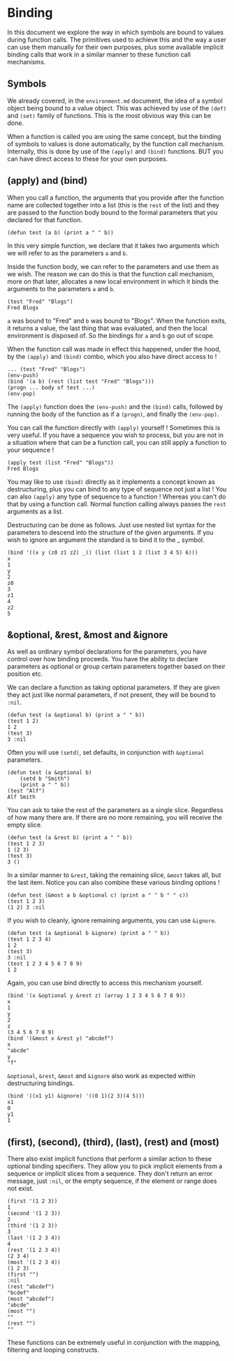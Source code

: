 # Binding

In this document we explore the way in which symbols are bound to values during
function calls. The primitives used to achieve this and the way a user can use
them manually for their own purposes, plus some available implicit binding
calls that work in a similar manner to these function call mechanisms.

## Symbols

We already covered, in the `environment.md` document, the idea of a symbol
object being bound to a value object. This was achieved by use of the `(def)`
and `(set)` family of functions. This is the most obvious way this can be done.

When a function is called you are using the same concept, but the binding of
symbols to values is done automatically, by the function call mechanism.
Internally, this is done by use of the `(apply)` and `(bind)` functions. BUT
you can have direct access to these for your own purposes.

## (apply) and (bind)

When you call a function, the arguments that you provide after the function
name are collected together into a list (this is the `rest` of the list) and
they are passed to the function body bound to the formal parameters that you
declared for that function.

```vdu
(defun test (a b) (print a " " b))
```

In this very simple function, we declare that it takes two arguments which we
will refer to as the parameters `a` and `b`.

Inside the function body, we can refer to the parameters and use them as we
wish. The reason we can do this is that the function call mechanism, more on
that later, allocates a new local environment in which it binds the arguments
to the parameters `a` and `b`.

```vdu
(test "Fred" "Blogs")
Fred Blogs
```

`a` was bound to "Fred" and `b` was bound to "Blogs". When the function exits,
it returns a value, the last thing that was evaluated, and then the local
environment is disposed of. So the bindings for `a` and `b` go out of scope.

When the function call was made in effect this happened, under the hood, by the
`(apply)` and `(bind)` combo, which you also have direct access to !

```vdu
... (test "Fred" "Blogs")
(env-push)
(bind '(a b) (rest (list test "Fred" "Blogs")))
(progn ... body of test ...)
(env-pop)
```

The `(apply)` function does the `(env-push)` and the `(bind)` calls, followed
by running the body of the function as if a `(progn)`, and finally the
`(env-pop)`.

You can call the function directly with `(apply)` yourself ! Sometimes this is
very useful. If you have a sequence you wish to process, but you are not in a
situation where that can be a function call, you can still apply a function to
your sequence !

```vdu
(apply test (list "Fred" "Blogs"))
Fred Blogs
```

You may like to use `(bind)` directly as it implements a concept known as
destructuring, plus you can bind to any type of sequence not just a list ! You
can also `(apply)` any type of sequence to a function ! Whereas you can't do
that by using a function call. Normal function calling always passes the `rest`
arguments as a list.

Destructuring can be done as follows. Just use nested list syntax for the
parameters to descend into the structure of the given arguments. If you wish to
ignore an argument the standard is to bind it to the _ symbol.

```vdu
(bind '((x y (z0 z1 z2) _)) (list (list 1 2 (list 3 4 5) 6)))
x
1
y
2
z0
3
z1
4
z2
5
```

## &optional, &rest, &most and &ignore

As well as ordinary symbol declarations for the parameters, you have control
over how binding proceeds. You have the ability to declare parameters as
optional or group certain parameters together based on their position etc.

We can declare a function as taking optional parameters. If they are given they
act just like normal parameters, if not present, they will be bound to `:nil`.

```vdu
(defun test (a &optional b) (print a " " b))
(test 1 2)
1 2
(test 3)
3 :nil
```

Often you will use `(setd)`, set defaults, in conjunction with `&optional`
parameters.

```vdu
(defun test (a &optional b)
	(setd b "Smith")
	(print a " " b))
(test "Alf")
Alf Smith
```

You can ask to take the rest of the parameters as a single slice. Regardless of
how many there are. If there are no more remaining, you will receive the empty
slice.

```vdu
(defun test (a &rest b) (print a " " b))
(test 1 2 3)
1 (2 3)
(test 3)
3 ()
```

In a similar manner to `&rest`, taking the remaining slice, `&most` takes all,
but the last item. Notice you can also combine these various binding options !

```vdu
(defun test (&most a b &optional c) (print a " " b " " c))
(test 1 2 3)
(1 2) 3 :nil
```

If you wish to cleanly, ignore remaining arguments, you can use `&ignore`.

```vdu
(defun test (a &optional b &ignore) (print a " " b))
(test 1 2 3 4)
1 2
(test 3)
3 :nil
(test 1 2 3 4 5 6 7 8 9)
1 2
```

Again, you can use bind directly to access this mechanism yourself.

```vdu
(bind '(x &optional y &rest z) (array 1 2 3 4 5 6 7 8 9))
x
1
y
2
z
(3 4 5 6 7 8 9)
(bind '(&most x &rest y) "abcdef")
x
"abcde"
y
"f"
```

`&optional`, `&rest`, `&most` and `&ignore` also work as expected within
destructuring bindings.

```vdu
(bind '((x1 y1) &ignore) '((0 1)(2 3)(4 5)))
x1
0
y1
1
```

## (first), (second), (third), (last), (rest) and (most)

 There also exist implicit functions that perform a similar action to these
 optional binding specifiers. They allow you to pick implicit elements from a
 sequence or implicit slices from a sequence. They don't return an error
 message, just `:nil`, or the empty sequence, if the element or range does not
 exist.

```vdu
(first '(1 2 3))
1
(second '(1 2 3))
2
(third '(1 2 3))
3
(last '(1 2 3 4))
4
(rest '(1 2 3 4))
(2 3 4)
(most '(1 2 3 4))
(1 2 3)
(first "")
:nil
(rest "abcdef")
"bcdef"
(most "abcdef")
"abcde"
(most "")
""
(rest "")
""
```

These functions can be extremely useful in conjunction with the mapping,
filtering and looping constructs.
